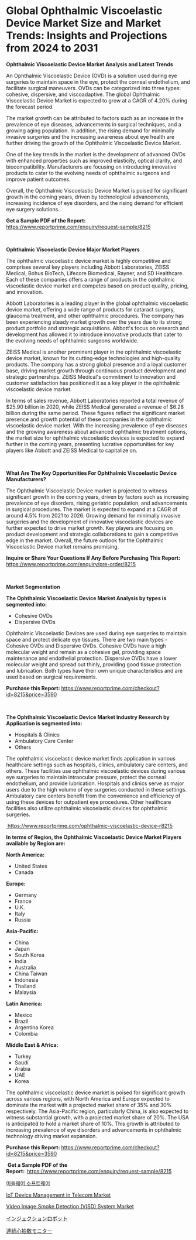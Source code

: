 <p><h1>Global Ophthalmic Viscoelastic Device Market Size and Market Trends: Insights and Projections from 2024 to 2031</h1></p><p><strong>Ophthalmic Viscoelastic Device Market Analysis and Latest Trends</strong></p>
<p><p>An Ophthalmic Viscoelastic Device (OVD) is a solution used during eye surgeries to maintain space in the eye, protect the corneal endothelium, and facilitate surgical maneuvers. OVDs can be categorized into three types: cohesive, dispersive, and viscoadaptive. The global Ophthalmic Viscoelastic Device Market is expected to grow at a CAGR of 4.20% during the forecast period.</p><p>The market growth can be attributed to factors such as an increase in the prevalence of eye diseases, advancements in surgical techniques, and a growing aging population. In addition, the rising demand for minimally invasive surgeries and the increasing awareness about eye health are further driving the growth of the Ophthalmic Viscoelastic Device Market.</p><p>One of the key trends in the market is the development of advanced OVDs with enhanced properties such as improved elasticity, optical clarity, and biocompatibility. Manufacturers are focusing on introducing innovative products to cater to the evolving needs of ophthalmic surgeons and improve patient outcomes.</p><p>Overall, the Ophthalmic Viscoelastic Device Market is poised for significant growth in the coming years, driven by technological advancements, increasing incidence of eye disorders, and the rising demand for efficient eye surgery solutions.</p></p>
<p><strong>Get a Sample PDF of the Report:&nbsp;</strong> <a href="https://www.reportprime.com/enquiry/request-sample/8215">https://www.reportprime.com/enquiry/request-sample/8215</a></p>
<p>&nbsp;</p>
<p><strong>Ophthalmic Viscoelastic Device Major Market Players</strong></p>
<p><p>The ophthalmic viscoelastic device market is highly competitive and comprises several key players including Abbott Laboratories, ZEISS Medical, Bohus BioTech, Lifecore Biomedical, Rayner, and SD Healthcare. Each of these companies offers a range of products in the ophthalmic viscoelastic device market and competes based on product quality, pricing, and innovation.</p><p>Abbott Laboratories is a leading player in the global ophthalmic viscoelastic device market, offering a wide range of products for cataract surgery, glaucoma treatment, and other ophthalmic procedures. The company has been experiencing steady market growth over the years due to its strong product portfolio and strategic acquisitions. Abbott's focus on research and development has allowed it to introduce innovative products that cater to the evolving needs of ophthalmic surgeons worldwide.</p><p>ZEISS Medical is another prominent player in the ophthalmic viscoelastic device market, known for its cutting-edge technologies and high-quality products. The company has a strong global presence and a loyal customer base, driving market growth through continuous product development and strategic partnerships. ZEISS Medical's commitment to innovation and customer satisfaction has positioned it as a key player in the ophthalmic viscoelastic device market.</p><p>In terms of sales revenue, Abbott Laboratories reported a total revenue of $25.90 billion in 2020, while ZEISS Medical generated a revenue of $6.28 billion during the same period. These figures reflect the significant market presence and growth potential of these companies in the ophthalmic viscoelastic device market. With the increasing prevalence of eye diseases and the growing awareness about advanced ophthalmic treatment options, the market size for ophthalmic viscoelastic devices is expected to expand further in the coming years, presenting lucrative opportunities for key players like Abbott and ZEISS Medical to capitalize on.</p></p>
<p>&nbsp;</p>
<p><strong>What Are The Key Opportunities For Ophthalmic Viscoelastic Device Manufacturers?</strong></p>
<p><p>The Ophthalmic Viscoelastic Device market is projected to witness significant growth in the coming years, driven by factors such as increasing prevalence of eye disorders, rising geriatric population, and advancements in surgical procedures. The market is expected to expand at a CAGR of around 4.5% from 2021 to 2026. Growing demand for minimally invasive surgeries and the development of innovative viscoelastic devices are further expected to drive market growth. Key players are focusing on product development and strategic collaborations to gain a competitive edge in the market. Overall, the future outlook for the Ophthalmic Viscoelastic Device market remains promising.</p></p>
<p><strong>Inquire or Share Your Questions If Any Before Purchasing This Report:</strong> <a href="https://www.reportprime.com/enquiry/pre-order/8215">https://www.reportprime.com/enquiry/pre-order/8215</a></p>
<p>&nbsp;</p>
<p><strong>Market Segmentation</strong></p>
<p><strong>The Ophthalmic Viscoelastic Device Market Analysis by types is segmented into:</strong></p>
<p><ul><li>Cohesive OVDs</li><li>Dispersive OVDs</li></ul></p>
<p><p>Ophthalmic Viscoelastic Devices are used during eye surgeries to maintain space and protect delicate eye tissues. There are two main types - Cohesive OVDs and Dispersive OVDs. Cohesive OVDs have a high molecular weight and remain as a cohesive gel, providing space maintenance and endothelial protection. Dispersive OVDs have a lower molecular weight and spread out thinly, providing good tissue protection and lubrication. Both types have their own unique characteristics and are used based on surgical requirements.</p></p>
<p><strong>Purchase this Report:&nbsp;</strong><a href="https://www.reportprime.com/checkout?id=8215&price=3590">https://www.reportprime.com/checkout?id=8215&price=3590</a></p>
<p>&nbsp;</p>
<p><strong>The Ophthalmic Viscoelastic Device Market Industry Research by Application is segmented into:</strong></p>
<p><ul><li>Hospitals & Clinics</li><li>Ambulatory Care Center</li><li>Others</li></ul></p>
<p><p>The ophthalmic viscoelastic device market finds application in various healthcare settings such as hospitals, clinics, ambulatory care centers, and others. These facilities use ophthalmic viscoelastic devices during various eye surgeries to maintain intraocular pressure, protect the corneal endothelium, and provide lubrication. Hospitals and clinics serve as major users due to the high volume of eye surgeries conducted in these settings. Ambulatory care centers benefit from the convenience and efficiency of using these devices for outpatient eye procedures. Other healthcare facilities also utilize ophthalmic viscoelastic devices for ophthalmic surgeries.</p></p>
<p><a href="https://www.reportprime.com/ophthalmic-viscoelastic-device-r8215">&nbsp;https://www.reportprime.com/ophthalmic-viscoelastic-device-r8215</a></p>
<p><strong>In terms of Region, the Ophthalmic Viscoelastic Device Market Players available by Region are:</strong></p>
<p>
    <p> <strong> North America: </strong>
        <ul>
            <li>United States</li>
            <li>Canada</li>
        </ul>
        </p> 
    <p> <strong> Europe: </strong>
        <ul>
            <li>Germany</li>
            <li>France</li>
            <li>U.K.</li>
            <li>Italy</li>
            <li>Russia</li>
        </ul>
        </p> 
    <p> <strong> Asia-Pacific: </strong>
        <ul>
            <li>China</li>
            <li>Japan</li>
            <li>South Korea</li>
            <li>India</li>
            <li>Australia</li>
            <li>China Taiwan</li>
            <li>Indonesia</li>
            <li>Thailand</li>
            <li>Malaysia</li>
        </ul>
        </p> 
    <p> <strong> Latin America: </strong>
        <ul>
            <li>Mexico</li>
            <li>Brazil</li>
            <li>Argentina Korea</li>
            <li>Colombia</li>
        </ul>
        </p> 
    <p> <strong> Middle East & Africa: </strong>
        <ul>
            <li>Turkey</li>
            <li>Saudi</li>
            <li>Arabia</li>
            <li>UAE</li>
            <li>Korea</li>
        </ul>
    </p>
    </p>
<p><p>The ophthalmic viscoelastic device market is poised for significant growth across various regions, with North America and Europe expected to dominate the market with a projected market share of 35% and 30% respectively. The Asia-Pacific region, particularly China, is also expected to witness substantial growth, with a projected market share of 20%. The USA is anticipated to hold a market share of 10%. This growth is attributed to increasing prevalence of eye disorders and advancements in ophthalmic technology driving market expansion.</p></p>
<p><strong>Purchase this Report: </strong><a href="https://www.reportprime.com/checkout?id=8215&price=3590">https://www.reportprime.com/checkout?id=8215&price=3590</a></p>
<p>&nbsp;<strong>Get a Sample PDF of the Report:&nbsp;&nbsp;</strong><a href="https://www.reportprime.com/enquiry/request-sample/8215">https://www.reportprime.com/enquiry/request-sample/8215</a></p>
<p><strong></strong></p>
<p><p><a href="https://github.com/RichardLueilwitz787/Market-Research-Report-List-1/blob/main/161089220892.md">미들웨어 소프트웨어</a></p><p><a href="https://www.linkedin.com/pulse/iot-device-management-telecom-market-offer-valuable-insights-gfavc?trackingId=1MeuL5pSCZpckMDQpdygVQ%3D%3D">IoT Device Management in Telecom Market</a></p><p><a href="https://www.linkedin.com/pulse/video-image-smoke-detection-visd-system-market-size-examines-wjisc?trackingId=f90j5LHrmcpu%2FbQJl8oSTw%3D%3D">Video Image Smoke Detection (VISD) System Market</a></p><p><a href="https://github.com/JacksonWiza1924/Market-Research-Report-List-1/blob/main/555349834713.md">インジェクションロボット</a></p><p><a href="https://github.com/Calvi3ynJerde867/Market-Research-Report-List-1/blob/main/378376734706.md">連続心拍数モニター</a></p></p>